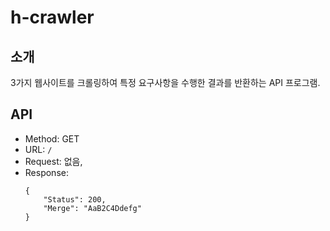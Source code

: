 # h-crawler

## 소개

3가지 웹사이트를 크롤링하여 특정 요구사항을 수행한 결과를 반환하는 API 프로그램.

## API

- Method: GET
- URL: `/`
- Request: 없음,
- Response:
    ```
    {
        "Status": 200,
        "Merge": "AaB2C4Ddefg"
    }
    ```
